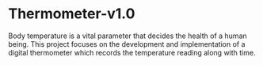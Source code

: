 # Thermometer-v1.0
Body temperature is a vital parameter that decides the health of a human being. This project focuses on the development and implementation of a digital thermometer which records the temperature reading along with time.
